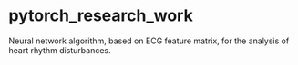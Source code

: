 # pytorch_research_work
Neural network algorithm, based on ECG feature matrix, for the analysis of heart rhythm disturbances.


